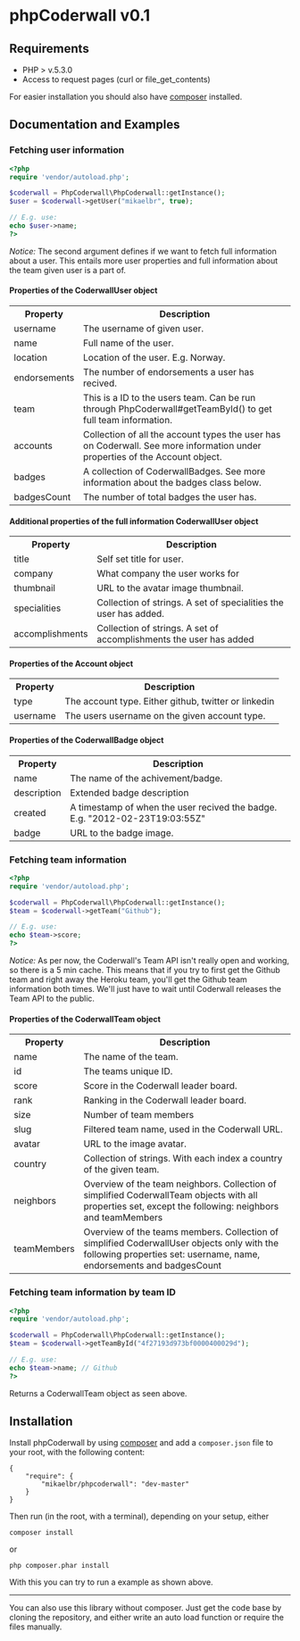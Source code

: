 # phpCoderwall v0.1


## Requirements

* PHP > v.5.3.0
* Access to request pages (curl or file_get_contents)

For easier installation you should also have [composer](http://getcomposer.org/) installed. 

## Documentation and Examples 

### Fetching user information
```php
<?php
require 'vendor/autoload.php';

$coderwall = PhpCoderwall\PhpCoderwall::getInstance();
$user = $coderwall->getUser("mikaelbr", true);

// E.g. use:
echo $user->name;
?>
```

*Notice:* The second argument defines if we want to fetch full information about a user. This entails
more user properties and full information about the team given user is a part of.

#### Properties of the CoderwallUser object

<table>
    <tr><th>Property</th><th>Description</th></tr>
    <tr>
        <td>username</td>
        <td>The username of given user.</td>
    </tr>
    <tr>
        <td>name</td>
        <td>Full name of the user.</td>
    </tr>
    <tr>
        <td>location</td>
        <td>Location of the user. E.g. Norway.</td>
    </tr>
    <tr>
        <td>endorsements</td>
        <td>The number of endorsements a user has recived.</td>
    </tr>
    <tr>
        <td>team</td>
        <td>This is a ID to the users team. Can be run through PhpCoderwall#getTeamById() to get full team information.</td>
    </tr>
    <tr>
        <td>accounts</td>
        <td>Collection of all the account types the user has on Coderwall. See more information under properties of the Account object.</td>
    </tr>
    <tr>
        <td>badges</td>
        <td>A collection of CoderwallBadges. See more information about the badges class below.</td>
    </tr>
    <tr>
        <td>badgesCount</td>
        <td>The number of total badges the user has.</td>
    </tr>
</table>

#### Additional properties of the full information CoderwallUser object

<table>
    <tr><th>Property</th><th>Description</th></tr>
    <tr>
        <td>title</td>
        <td>Self set title for user.</td>
    </tr>
    <tr>
        <td>company</td>
        <td>What company the user works for</td>
    </tr>
    <tr>
        <td>thumbnail</td>
        <td>URL to the avatar image thumbnail.</td>
    </tr>
    <tr>
        <td>specialities</td>
        <td>Collection of strings. A set of specialities the user has added.</td>
    </tr>
    <tr>
        <td>accomplishments</td>
        <td>Collection of strings. A set of accomplishments the user has added</td>
    </tr>
</table>

#### Properties of the Account object

<table>
    <tr><th>Property</th><th>Description</th></tr>
    <tr>
        <td>type</td>
        <td>The account type. Either github, twitter or linkedin</td>
    </tr>
    <tr>
        <td>username</td>
        <td>The users username on the given account type.</td>
    </tr>
</table>

#### Properties of the CoderwallBadge object

<table>
    <tr><th>Property</th><th>Description</th></tr>
    <tr>
        <td>name</td>
        <td>The name of the achivement/badge.</td>
    </tr>
    <tr>
        <td>description</td>
        <td>Extended badge description</td>
    </tr>
    <tr>
        <td>created</td>
        <td>A timestamp of when the user recived the badge. E.g. "2012-02-23T19:03:55Z"</td>
    </tr>
    <tr>
        <td>badge</td>
        <td>URL to the badge image.</td>
    </tr>
</table>


### Fetching team information
```php
<?php
require 'vendor/autoload.php';

$coderwall = PhpCoderwall\PhpCoderwall::getInstance();
$team = $coderwall->getTeam("Github");

// E.g. use:
echo $team->score;
?>
```

*Notice:* As per now, the Coderwall's Team API isn't really open and working, so there is a 5 min cache. This means
that if you try to first get the Github team and right away the Heroku team, you'll get the Github team information
both times. We'll just have to wait until Coderwall releases the Team API to the public.

#### Properties of the CoderwallTeam object

<table>
    <tr><th>Property</th><th>Description</th></tr>
    <tr>
        <td>name</td>
        <td>The name of the team.</td>
    </tr>
    <tr>
        <td>id</td>
        <td>The teams unique ID.</td>
    </tr>
    <tr>
        <td>score</td>
        <td>Score in the Coderwall leader board.</td>
    </tr>
    <tr>
        <td>rank</td>
        <td>Ranking in the Coderwall leader board.</td>
    </tr>
    <tr>
        <td>size</td>
        <td>Number of team members</td>
    </tr>
    <tr>
        <td>slug</td>
        <td>Filtered team name, used in the Coderwall URL.</td>
    </tr>
    <tr>
        <td>avatar</td>
        <td>URL to the image avatar.</td>
    </tr>
    <tr>
        <td>country</td>
        <td>Collection of strings. With each index a country of the given team.</td>
    </tr>
    <tr>
        <td>neighbors</td>
        <td>Overview of the team neighbors. Collection of simplified CoderwallTeam objects with all properties set, except the following: neighbors and teamMembers</td>
    </tr>
    <tr>
        <td>teamMembers</td>
        <td>Overview of the teams members. Collection of simplified CoderwallUser objects only with the following properties set: username, name, endorsements and badgesCount</td>
    </tr>
</table>

### Fetching team information by team ID
```php
<?php
require 'vendor/autoload.php';

$coderwall = PhpCoderwall\PhpCoderwall::getInstance();
$team = $coderwall->getTeamById("4f27193d973bf0000400029d");

// E.g. use:
echo $team->name; // Github
?>
```

Returns a CoderwallTeam object as seen above.

## Installation

Install phpCoderwall by using [composer](http://getcomposer.org/) and add a `composer.json` file 
to your root, with the following content:

```
{
    "require": {
        "mikaelbr/phpcoderwall": "dev-master"
    }
}
```

Then run (in the root, with a terminal), depending on your setup, either 

```
composer install
```

or 

```
php composer.phar install
```

With this you can try to run a example as shown above.

---------

You can also use this library without composer. Just get the code base by cloning the repository, 
and either write an auto load function or require the files manually. 